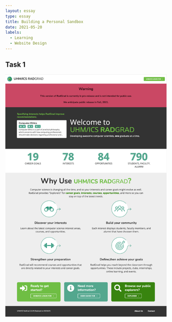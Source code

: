 ```yaml
---
layout: essay
type: essay
title: Building a Personal Sandbox
date: 2021-05-20
labels:
  - Learning
  - Website Design
---
```



## Task 1

<img class="ui centered medium image" src="../images/RadGrad(2)LandingPage1stImpressions.png" alt="NONE">

